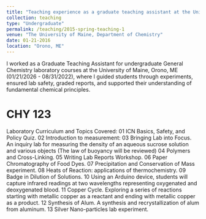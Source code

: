 ```yaml
---
title: "Teaching experience as a graduate teaching assistant at the University of Maine, Orono"
collection: teaching
type: "Undergraduate"
permalink: /teaching/2015-spring-teaching-1
venue: "The University of Maine, Department of Chemistry"
date: 01-21-2016
location: "Orono, ME"
---
```


I worked as a Graduate Teaching Assistant for undergraduate General Chemistry laboratory courses at the University of Maine, Orono, ME (01/21/2026 - 08/31/2022), where I guided students through experiments, ensured lab safety, graded reports, and supported their understanding of fundamental chemical principles.

CHY 123
======
Laboratory Curriculum and Topics Covered:
01 ICN Basics, Safety, and Policy Quiz. 
02 Introduction to measurement: 
03 Bringing Lab into Focus. An inquiry lab for measuring the density of an aqueous sucrose
solution and various objects (The law of buoyancy will be reviewed) 
04 Polymers and Cross-Linking.
05 Writing Lab Reports Workshop. 
06 Paper Chromatography of Food Dyes. 
07 Precipitation and Conservation of Mass experiment.
08 Heats of Reaction: applications of thermochemistry.
09 Badge in Dilution of Solutions. 
10 Using an Arduino device, students will capture infrared readings at two wavelengths
representing oxygenated and deoxygenated blood.
11 Copper Cycle. Exploring a series of reactions starting with metallic copper as a reactant
and ending with metallic copper as a product. 
12 Synthesis of Alum. A synthesis and recrystallization of alum from aluminum. 
13 Silver Nano-particles lab experiment. 



